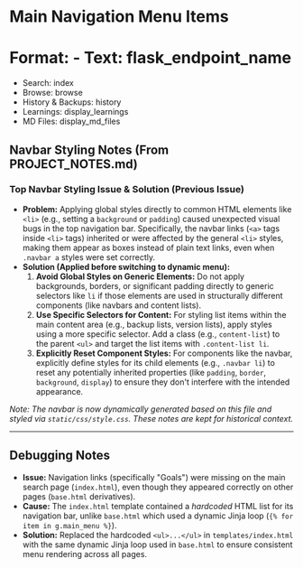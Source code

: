 # Main Navigation Menu Items

# Format: - Text: flask_endpoint_name

- Search: index
- Browse: browse
- History & Backups: history
- Learnings: display_learnings
- MD Files: display_md_files

## Navbar Styling Notes (From PROJECT_NOTES.md)

### Top Navbar Styling Issue & Solution (Previous Issue)

*   **Problem:** Applying global styles directly to common HTML elements like `<li>` (e.g., setting a `background` or `padding`) caused unexpected visual bugs in the top navigation bar. Specifically, the navbar links (`<a>` tags inside `<li>` tags) inherited or were affected by the general `<li>` styles, making them appear as boxes instead of plain text links, even when `.navbar a` styles were set correctly.
*   **Solution (Applied before switching to dynamic menu):**
    1.  **Avoid Global Styles on Generic Elements:** Do not apply backgrounds, borders, or significant padding directly to generic selectors like `li` if those elements are used in structurally different components (like navbars and content lists).
    2.  **Use Specific Selectors for Content:** For styling list items within the main content area (e.g., backup lists, version lists), apply styles using a more specific selector. Add a class (e.g., `content-list`) to the parent `<ul>` and target the list items with `.content-list li`.
    3.  **Explicitly Reset Component Styles:** For components like the navbar, explicitly define styles for its child elements (e.g., `.navbar li`) to reset any potentially inherited properties (like `padding`, `border`, `background`, `display`) to ensure they don't interfere with the intended appearance.

*Note: The navbar is now dynamically generated based on this file and styled via `static/css/style.css`. These notes are kept for historical context.*

---

## Debugging Notes

*   **Issue:** Navigation links (specifically "Goals") were missing on the main search page (`index.html`), even though they appeared correctly on other pages (`base.html` derivatives).
*   **Cause:** The `index.html` template contained a *hardcoded* HTML list for its navigation bar, unlike `base.html` which used a dynamic Jinja loop (`{% for item in g.main_menu %}`).
*   **Solution:** Replaced the hardcoded `<ul>...</ul>` in `templates/index.html` with the same dynamic Jinja loop used in `base.html` to ensure consistent menu rendering across all pages. 